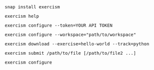 <pre>snap install exercism</pre>

<pre>exercism help</pre>

<pre>exercism configure --token=YOUR_API_TOKEN</pre>

<pre>exercism configure --workspace="path/to/workspace"</pre>

<pre>exercism download --exercise=hello-world --track=python</pre>

<pre>exercism submit /path/to/file [/path/to/file2 ...]</pre>

<pre>exercism configure</pre>